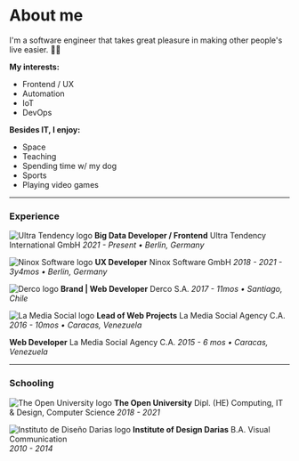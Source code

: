 [category]: <> (About me)
[date]: <> (2022/05/22)
[title]: <> (About me)

# About me

I'm a software engineer that takes great pleasure in making other people's live easier. 👋🤖

**My interests:**

- Frontend / UX
- Automation
- IoT
- DevOps

**Besides IT, I enjoy:**

- Space
- Teaching
- Spending time w/ my dog
- Sports
- Playing video games

---

### Experience

![Ultra Tendency logo](https://media-exp1.licdn.com/dms/image/C4D0BAQHIIO9g-VojKQ/company-logo_100_100/0/1642706273822?e=1661385600&v=beta&t=CuS6Pa6ldK5hh7KGCZz1EcJoRIsxvLSi-mcFdcV5Jqs)
**Big Data Developer / Frontend**
Ultra Tendency International GmbH
_2021 - Present • Berlin, Germany_

![Ninox Software logo](https://media-exp1.licdn.com/dms/image/C560BAQGqAEUk-k1dBA/company-logo_100_100/0/1595531366549?e=1661385600&v=beta&t=agDtiTaaFT1aFSBwloJwfMlhijc2HcCduvSrlYSGg_k)
**UX Developer**
Ninox Software GmbH
_2018 - 2021 - 3y4mos • Berlin, Germany_

![Derco logo](https://media-exp1.licdn.com/dms/image/C4D0BAQELww4Rtkmo1g/company-logo_100_100/0/1636728265560?e=1661385600&v=beta&t=jRuHKBF_F7b6j6IIHLUhZHaA-pxgs0Zo45dILYjc6mU)
**Brand | Web Developer**
Derco S.A.
_2017 - 11mos • Santiago, Chile_

![La Media Social logo](https://media-exp1.licdn.com/dms/image/C4D0BAQFwmhq2OPz-cA/company-logo_100_100/0/1519864313130?e=1661385600&v=beta&t=xfSQWyQ97QMlpVDih2AY3N9P4Rdja4G4QvokFa1JnY4)
**Lead of Web Projects**
La Media Social Agency C.A.
_2016 - 10mos • Caracas, Venezuela_

**Web Developer**
La Media Social Agency C.A.
_2015 - 6 mos • Caracas, Venezuela_

---

### Schooling

![The Open University logo](https://media-exp1.licdn.com/dms/image/C4D0BAQETa7-b06VGlQ/company-logo_100_100/0/1561968731806?e=1661385600&v=beta&t=dUDfQiZzluJAzy7i_B6XcMyry4Z6bJbYGnQZjmsaHr8)
**The Open University**
Dipl. (HE) Computing, IT & Design, Computer Science
_2018 - 2021_

![Instituto de Diseño Darias logo](https://media-exp1.licdn.com/dms/image/C4E0BAQEDZtryx2cYDg/company-logo_100_100/0/1566239659392?e=1661385600&v=beta&t=qZrvm88I0EynSQl8GkN5exsHeasCyBjgYPBlWphH4V0)
**Institute of Design Darias**
B.A. Visual Communication  
_2010 - 2014_

